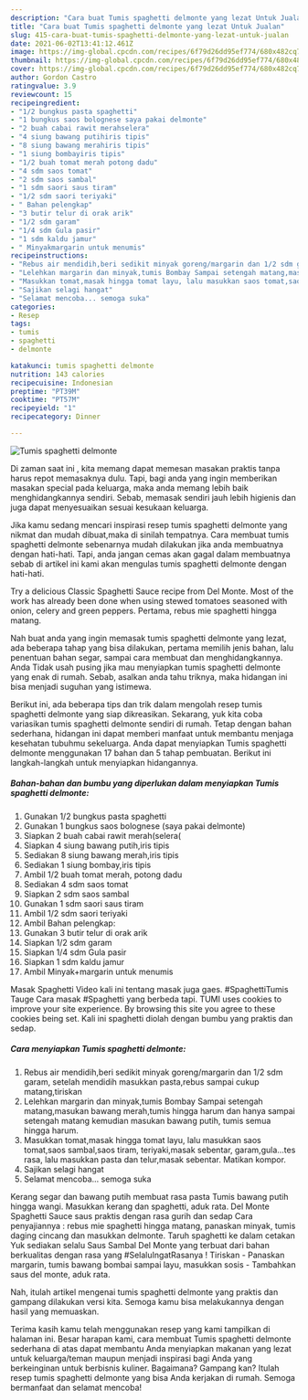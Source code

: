 ```yaml
---
description: "Cara buat Tumis spaghetti delmonte yang lezat Untuk Jualan"
title: "Cara buat Tumis spaghetti delmonte yang lezat Untuk Jualan"
slug: 415-cara-buat-tumis-spaghetti-delmonte-yang-lezat-untuk-jualan
date: 2021-06-02T13:41:12.461Z
image: https://img-global.cpcdn.com/recipes/6f79d26dd95ef774/680x482cq70/tumis-spaghetti-delmonte-foto-resep-utama.jpg
thumbnail: https://img-global.cpcdn.com/recipes/6f79d26dd95ef774/680x482cq70/tumis-spaghetti-delmonte-foto-resep-utama.jpg
cover: https://img-global.cpcdn.com/recipes/6f79d26dd95ef774/680x482cq70/tumis-spaghetti-delmonte-foto-resep-utama.jpg
author: Gordon Castro
ratingvalue: 3.9
reviewcount: 15
recipeingredient:
- "1/2 bungkus pasta spaghetti"
- "1 bungkus saos bolognese saya pakai delmonte"
- "2 buah cabai rawit merahselera"
- "4 siung bawang putihiris tipis"
- "8 siung bawang merahiris tipis"
- "1 siung bombayiris tipis"
- "1/2 buah tomat merah potong dadu"
- "4 sdm saos tomat"
- "2 sdm saos sambal"
- "1 sdm saori saus tiram"
- "1/2 sdm saori teriyaki"
- " Bahan pelengkap"
- "3 butir telur di orak arik"
- "1/2 sdm garam"
- "1/4 sdm Gula pasir"
- "1 sdm kaldu jamur"
- " Minyakmargarin untuk menumis"
recipeinstructions:
- "Rebus air mendidih,beri sedikit minyak goreng/margarin dan 1/2 sdm garam, setelah mendidih masukkan pasta,rebus sampai cukup matang,tiriskan"
- "Lelehkan margarin dan minyak,tumis Bombay Sampai setengah matang,masukan bawang merah,tumis hingga harum dan hanya sampai setengah matang kemudian masukan bawang putih, tumis semua hingga harum."
- "Masukkan tomat,masak hingga tomat layu, lalu masukkan saos tomat,saos sambal,saos tiram, teriyaki,masak sebentar, garam,gula...tes rasa, lalu masukkan pasta dan telur,masak sebentar. Matikan kompor."
- "Sajikan selagi hangat"
- "Selamat mencoba... semoga suka"
categories:
- Resep
tags:
- tumis
- spaghetti
- delmonte

katakunci: tumis spaghetti delmonte 
nutrition: 143 calories
recipecuisine: Indonesian
preptime: "PT39M"
cooktime: "PT57M"
recipeyield: "1"
recipecategory: Dinner

---
```



![Tumis spaghetti delmonte](https://img-global.cpcdn.com/recipes/6f79d26dd95ef774/680x482cq70/tumis-spaghetti-delmonte-foto-resep-utama.jpg)

Di zaman  saat ini , kita memang dapat memesan masakan praktis tanpa harus repot memasaknya dulu. Tapi, bagi anda yang ingin memberikan masakan special pada keluarga, maka anda memang lebih baik menghidangkannya sendiri. Sebab, memasak sendiri jauh lebih higienis dan juga dapat menyesuaikan sesuai kesukaan keluarga.

Jika kamu sedang mencari inspirasi resep tumis spaghetti delmonte yang nikmat dan mudah dibuat,maka di sinilah tempatnya. Cara membuat tumis spaghetti delmonte  sebenarnya mudah dilakukan jika anda membuatnya dengan hati-hati. Tapi, anda jangan cemas akan gagal dalam membuatnya 
sebab di artikel ini kami akan mengulas tumis spaghetti delmonte dengan hati-hati.  

Try a delicious Classic Spaghetti Sauce recipe from Del Monte. Most of the work has already been done when using stewed tomatoes seasoned with onion, celery and green peppers. Pertama, rebus mie spaghetti hingga matang.

Nah buat anda yang ingin memasak tumis spaghetti delmonte yang lezat, ada beberapa tahap yang bisa dilakukan, pertama memilih jenis bahan, lalu penentuan bahan segar, sampai cara membuat dan menghidangkannya. Anda Tidak usah pusing jika mau menyiapkan tumis spaghetti delmonte yang enak di rumah. Sebab, asalkan anda  tahu triknya, maka hidangan ini bisa menjadi suguhan yang istimewa.

Berikut ini, ada beberapa tips dan trik dalam mengolah resep tumis spaghetti delmonte yang siap dikreasikan. Sekarang, yuk kita coba variasikan tumis spaghetti delmonte sendiri di rumah. Tetap dengan bahan sederhana, hidangan ini dapat memberi manfaat untuk membantu menjaga kesehatan tubuhmu sekeluarga. Anda dapat menyiapkan Tumis spaghetti delmonte menggunakan 17 bahan dan 5 tahap pembuatan. Berikut ini langkah-langkah untuk menyiapkan hidangannya.

<!--inarticleads1-->

##### Bahan-bahan dan bumbu yang diperlukan dalam menyiapkan Tumis spaghetti delmonte:

1. Gunakan 1/2 bungkus pasta spaghetti
1. Gunakan 1 bungkus saos bolognese (saya pakai delmonte)
1. Siapkan 2 buah cabai rawit merah(selera(
1. Siapkan 4 siung bawang putih,iris tipis
1. Sediakan 8 siung bawang merah,iris tipis
1. Sediakan 1 siung bombay,iris tipis
1. Ambil 1/2 buah tomat merah, potong dadu
1. Sediakan 4 sdm saos tomat
1. Siapkan 2 sdm saos sambal
1. Gunakan 1 sdm saori saus tiram
1. Ambil 1/2 sdm saori teriyaki
1. Ambil  Bahan pelengkap:
1. Gunakan 3 butir telur di orak arik
1. Siapkan 1/2 sdm garam
1. Siapkan 1/4 sdm Gula pasir
1. Siapkan 1 sdm kaldu jamur
1. Ambil  Minyak+margarin untuk menumis


Masak Spaghetti Video kali ini tentang masak juga gaes. #SpaghettiTumis Tauge Cara masak #Spaghetti yang berbeda tapi. TUMI uses cookies to improve your site experience. By browsing this site you agree to these cookies being set. Kali ini spaghetti diolah dengan bumbu yang praktis dan sedap. 

<!--inarticleads2-->

##### Cara menyiapkan Tumis spaghetti delmonte:

1. Rebus air mendidih,beri sedikit minyak goreng/margarin dan 1/2 sdm garam, setelah mendidih masukkan pasta,rebus sampai cukup matang,tiriskan
1. Lelehkan margarin dan minyak,tumis Bombay Sampai setengah matang,masukan bawang merah,tumis hingga harum dan hanya sampai setengah matang kemudian masukan bawang putih, tumis semua hingga harum.
1. Masukkan tomat,masak hingga tomat layu, lalu masukkan saos tomat,saos sambal,saos tiram, teriyaki,masak sebentar, garam,gula...tes rasa, lalu masukkan pasta dan telur,masak sebentar. Matikan kompor.
1. Sajikan selagi hangat
1. Selamat mencoba... semoga suka


Kerang segar dan bawang putih membuat rasa pasta Tumis bawang putih hingga wangi. Masukkan kerang dan spaghetti, aduk rata. Del Monte Spaghetti Sauce saus praktis dengan rasa gurih dan sedap Cara penyajiannya : rebus mie spaghetti hingga matang, panaskan minyak, tumis daging cincang dan masukkan delmonte. Taruh spaghetti ke dalam cetakan Yuk sediakan selalu Saus Sambal Del Monte yang terbuat dari bahan berkualitas dengan rasa yang #SelaluIngatRasanya ! Tiriskan - Panaskan margarin, tumis bawang bombai sampai layu, masukkan sosis - Tambahkan saus del monte, aduk rata. 

Nah, itulah artikel mengenai  tumis spaghetti delmonte  yang praktis dan gampang dilakukan versi kita. Semoga kamu bisa melakukannya dengan hasil yang memuaskan. 

Terima kasih kamu telah menggunakan resep yang kami tampilkan di halaman ini. Besar harapan kami, cara membuat  Tumis spaghetti delmonte sederhana di atas dapat membantu Anda menyiapkan makanan yang lezat untuk keluarga/teman maupun menjadi inspirasi bagi Anda yang berkeinginan untuk berbisnis kuliner. Bagaimana? Gampang kan? Itulah resep tumis spaghetti delmonte yang bisa Anda kerjakan di rumah. Semoga bermanfaat dan selamat mencoba!

